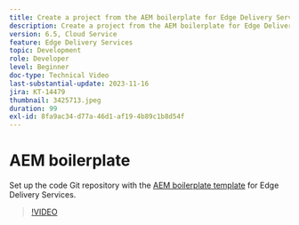 ```yaml
---
title: Create a project from the AEM boilerplate for Edge Delivery Services
description: Create a project from the AEM boilerplate for Edge Delivery Services
version: 6.5, Cloud Service
feature: Edge Delivery Services
topic: Development
role: Developer
level: Beginner
doc-type: Technical Video
last-substantial-update: 2023-11-16
jira: KT-14479
thumbnail: 3425713.jpeg
duration: 99
exl-id: 8fa9ac34-d77a-46d1-af19-4b89c1b8d54f
---
```

# AEM boilerplate

Set up the code Git repository with the [AEM boilerplate template](https://github.com/adobe/aem-boilerplate) for Edge Delivery Services.

>[!VIDEO](https://video.tv.adobe.com/v/3425713/?learn=on)
